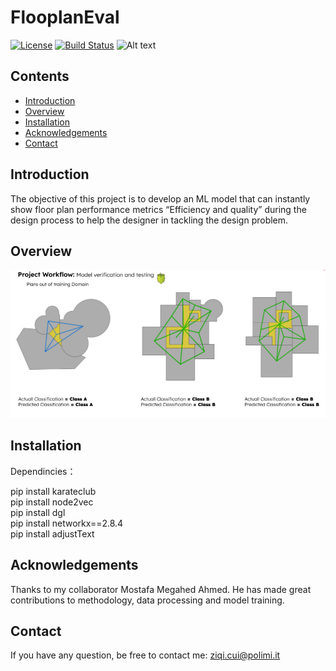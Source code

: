 # FlooplanEval

[![License](https://img.shields.io/badge/license-MIT-blue.svg)](LICENSE)
[![Build Status](https://img.shields.io/badge/build-passing-brightgreen.svg)]()
![Alt text](path/to/image "Optional Title")

## Contents

- [Introduction](#Introduction)
- [Overview](#Overview)
- [Installation](#Installation)
- [Acknowledgements](#Acknowledgements)
- [Contact](#Contact)

## Introduction

The objective of this project is to develop an ML model that can instantly show floor plan performance metrics “Efficiency and quality” during the design process to help the designer in tackling the design problem.

## Overview

![pred](assets/pred.png "Workflow of SyncPerception")

## Installation

Dependincies：<br>

pip install karateclub<br>
pip install node2vec<br>
pip install dgl<br>
pip install networkx==2.8.4<br>
pip install adjustText<br>

## Acknowledgements

Thanks to my collaborator Mostafa Megahed Ahmed. He has made great contributions to methodology, data processing and model training.

## Contact

If you have any question, be free to contact me: ziqi.cui@polimi.it

 
